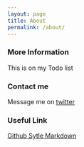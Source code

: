 ```yaml
---
layout: page
title: About
permalink: /about/
---
```



### More Information

This is on my Todo list

### Contact me

Message me on [twitter](https://twitter.com/hawtleap)

### Useful Link
[Github Sytle Markdown](https://help.github.com/articles/basic-writing-and-formatting-syntax/#lists)
